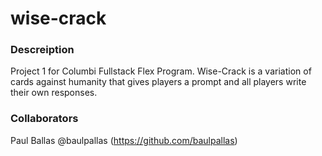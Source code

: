 # wise-crack

### Descreiption

Project 1 for Columbi Fullstack Flex Program. Wise-Crack is a variation of cards against humanity that gives players a prompt and all players write their own responses.

### Collaborators

Paul Ballas @baulpallas (https://github.com/baulpallas)
